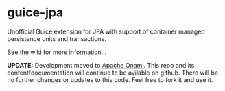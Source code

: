guice-jpa
=========

Unofficial Guice extension for JPA with support of container managed persistence units and transactions.

See the [wiki](../../wiki) for more information...

**UPDATE:**
Development moved to [Apache Onami](http://onami.apache.org/persist/). This repo and its content/documentation will continue to be avilable on github.
There will be no further changes or updates to this code. Feel free to fork it and use it.

